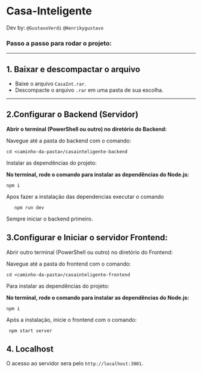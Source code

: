 # Casa-Inteligente

Dev by: `@GustavoVerdi` ```@Henrikygustavo```

### Passo a passo para rodar o projeto:

---

## 1. Baixar e descompactar o arquivo

- Baixe o arquivo `CasaInt.rar`.
- Descompacte o arquivo `.rar` em uma pasta de sua escolha.

---

## 2.Configurar o Backend (Servidor)

**Abrir o terminal (PowerShell ou outro) no diretório do Backend:**

   Navegue até a pasta do backend com o comando:

   ```
   cd <caminho-da-pasta>/casainteligente-backend
   ```
Instalar as dependências do projeto:

**No terminal, rode o comando para instalar as dependências do Node.js:**
   ```
   npm i
   ```
Apos fazer a instalação das dependencias executar o comando
 ```
    npm run dev
 ```

Sempre iniciar o backend primeiro.

## 3.Configurar e Iniciar o servidor Frontend:

Abrir outro terminal (PowerShell ou outro) no diretório do Frontend:

   Navegue até a pasta do frontend com o comando:

   ```
   cd <caminho-da-pasta>/casainteligente-frontend
   ```
Para instalar as dependências do projeto:

**No terminal, rode o comando para instalar as dependências do Node.js:**
   ```
   npm i
   ```

Após a instalação, inicie o frontend com o comando:
  ```
   npm start server
  ```

## 4. Localhost

O acesso ao servidor sera pelo `http://localhost:3001`.



